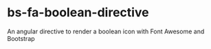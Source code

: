 # bs-fa-boolean-directive
An angular directive to render a boolean icon with Font Awesome and Bootstrap
